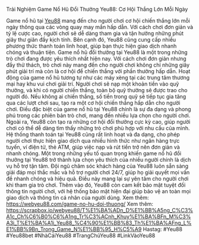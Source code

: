 Trải Nghiệm Game Nổ Hũ Đổi Thưởng Yeu88: Cơ Hội Thắng Lớn Mỗi Ngày

Game nổ hũ tại [Yeu88](https://webyeu88.com/) mang đến cho người chơi cơ hội chiến thắng lớn mỗi ngày thông qua các vòng quay may mắn hấp dẫn. Với cách chơi đơn giản và tỷ lệ cược cao, người chơi sẽ dễ dàng tham gia và tận hưởng những phút giây thư giãn đầy kịch tính. Bên cạnh đó, Yeu88 cũng cung cấp nhiều phương thức thanh toán linh hoạt, giúp bạn thực hiện giao dịch nhanh chóng và thuận tiện.
Game nổ hũ đổi thưởng tại Yeu88 là một trong những trò chơi đang được yêu thích nhất hiện nay. Với cách chơi đơn giản nhưng đầy thử thách, trò chơi này mang đến cho người chơi không chỉ những giây phút giải trí mà còn là cơ hội để chiến thắng với phần thưởng hấp dẫn. Hoạt động của game nổ hũ tương tự như các máy xèng tại các trung tâm thương mại hay khu vui chơi giải trí. Người chơi sẽ nạp một khoản tiền vào quỹ thưởng, và khi có người chiến thắng, toàn bộ quỹ thưởng sẽ được trao cho người đó. Nếu không ai chiến thắng, số tiền trong quỹ sẽ tiếp tục gia tăng qua các lượt chơi sau, tạo ra một cơ hội chiến thắng hấp dẫn cho người chơi. Điều đặc biệt của game nổ hũ tại Yeu88 chính là sự đa dạng và phong phú trong các phiên bản trò chơi, mang đến nhiều lựa chọn cho người chơi. Ngoài ra, Yeu88 còn tạo ra những cơ hội đổi thưởng cực kỳ cao, giúp người chơi có thể dễ dàng tìm thấy những trò chơi phù hợp với nhu cầu của mình. Hệ thống thanh toán tại Yeu88 cũng rất linh hoạt và đa dạng, cho phép người chơi thực hiện giao dịch qua nhiều hình thức như ngân hàng trực tuyến, ví điện tử, thẻ ATM, giúp việc nạp và rút tiền trở nên đơn giản và nhanh chóng.
Một trong những yếu tố quan trọng khiến game nổ hũ đổi thưởng tại Yeu88 trở thành lựa chọn yêu thích của nhiều người chính là dịch vụ hỗ trợ tận tâm. Đội ngũ chăm sóc khách hàng của Yeu88 luôn sẵn sàng giải đáp mọi thắc mắc và hỗ trợ người chơi 24/7, giúp họ giải quyết mọi vấn đề nhanh chóng và hiệu quả. Điều này mang lại sự yên tâm cho người chơi khi tham gia trò chơi. Thêm vào đó, Yeu88 còn cam kết bảo mật tuyệt đối thông tin người chơi, với hệ thống bảo mật hiện đại giúp bảo vệ an toàn mọi giao dịch và thông tin cá nhân của người dùng.
Xem thêm: https://webyeu88.com/game-no-hu-doi-thuong/
Xem thêm: https://scrapbox.io/webyeu88/T%E1%BA%ADn_D%E1%BB%A5ng_C%C3%A1c_Ch%C6%B0%C6%A1ng_Tr%C3%ACnh_Khuy%E1%BA%BFn_M%C3%A3i_T%E1%BA%A1i_Yeu88_%C4%90%E1%BB%83_Th%E1%BA%AFng_L%E1%BB%9Bn_Trong_Game_N%E1%BB%95_H%C5%A9
Hastag: #Yeu88 #Yeu88bet #NhàCáiYeu88 #TrangChủYeu88 #LinkVàoYeu88
